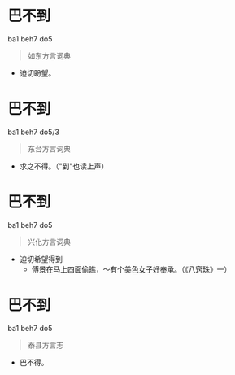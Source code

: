 # 巴不到
ba1 beh7 do5
> 如东方言词典
- 迫切盼望。

# 巴不到
ba1 beh7 do5/3
> 东台方言词典
- 求之不得。（"到"也读上声）

# 巴不到
ba1 beh7 do5
> 兴化方言词典
- 迫切希望得到
  - 傅景在马上四面偷瞧，～有个美色女子好奉承。（《八窍珠》一）

# 巴不到
ba1 beh7 do5
> 泰县方言志
- 巴不得。
